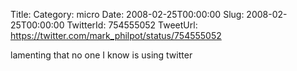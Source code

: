 Title: 
Category: micro
Date: 2008-02-25T00:00:00
Slug: 2008-02-25T00:00:00
TwitterId: 754555052
TweetUrl: https://twitter.com/mark_philpot/status/754555052

lamenting that no one I know is using twitter